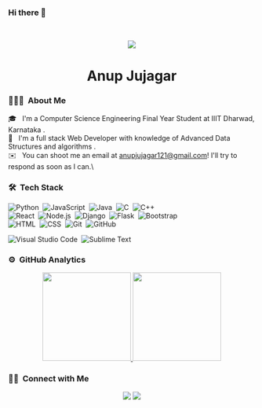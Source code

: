 ### Hi there 👋


<br>
<p align="center">
<!-- ![image](https://github.com/Anup451/Anup451/assets/78673834/6401a8bc-4c7b-4568-b2ba-a9ab32bc7e2f) -->
  <img  src="https://github.com/Anup451/Anup451/assets/78673834/6401a8bc-4c7b-4568-b2ba-a9ab32bc7e2f"/>
</p>
<h1 align="center"> Anup Jujagar </h1>

### 👨🏻‍💻 &nbsp;About Me

🎓 &nbsp; I'm a Computer Science Engineering Final Year Student at IIIT Dharwad, Karnataka .\
🌱 &nbsp; I'm a full stack Web Developer with knowledge of Advanced Data Structures and algorithms .\
✉️ &nbsp; You can shoot me an email at anupjujagar121@gmail.com! I'll try to respond as soon as I can.\


### 🛠 &nbsp;Tech Stack

![Python](https://img.shields.io/badge/-Python-05122A?style=flat&logo=python)&nbsp;
![JavaScript](https://img.shields.io/badge/-JavaScript-05122A?style=flat&logo=javascript)&nbsp;
![Java](https://img.shields.io/badge/-Java-05122A?style=flat&logo=Java&logoColor=FFA518)&nbsp;
![C](https://img.shields.io/badge/-C-05122A?style=flat&logo=C&logoColor=A8B9CC)&nbsp;
![C++](https://img.shields.io/badge/-C++-05122A?style=flat&logo=C%2B%2B&logoColor=00599C)&nbsp;\
![React](https://img.shields.io/badge/-React-05122A?style=flat&logo=react)&nbsp;
![Node.js](https://img.shields.io/badge/-Node.js-05122A?style=flat&logo=node.js)&nbsp;
![Django](https://img.shields.io/badge/-Django-05122A?style=flat&logo=django&logoColor=092E20)&nbsp;
![Flask](https://img.shields.io/badge/-Flask-05122A?style=flat&logo=flask)&nbsp;
![Bootstrap](https://img.shields.io/badge/-Bootstrap-05122A?style=flat&logo=bootstrap&logoColor=563D7C)\
![HTML](https://img.shields.io/badge/-HTML-05122A?style=flat&logo=HTML5)&nbsp;
![CSS](https://img.shields.io/badge/-CSS-05122A?style=flat&logo=CSS3&logoColor=1572B6)&nbsp;
![Git](https://img.shields.io/badge/-Git-05122A?style=flat&logo=git)&nbsp;
![GitHub](https://img.shields.io/badge/-GitHub-05122A?style=flat&logo=github)&nbsp;
<!--![Markdown](https://img.shields.io/badge/-Markdown-05122A?style=flat&logo=markdown)\-->
![Visual Studio Code](https://img.shields.io/badge/-Visual%20Studio%20Code-05122A?style=flat&logo=visual-studio-code&logoColor=007ACC)&nbsp;
![Sublime Text](https://img.shields.io/badge/-Eclipse-05122A?style=flat&logo=eclipse-ide&logoColor=2C2255)


### ⚙️ &nbsp;GitHub Analytics

<p align="center">
<a href="https://github.com/Anup451">
  <img height="180em" src="https://github-readme-stats-eight-theta.vercel.app/api?username=Anup451&show_icons=true&theme=blue-green&include_all_commits=true&count_private=true"/>
  <img height="180em" src="https://github-readme-stats-eight-theta.vercel.app/api/top-langs/?username=Anup451&layout=compact&langs_count=8&theme=blue-green"/>
</a>
</p>


### 🤝🏻 &nbsp;Connect with Me

<p align="center">
<a href="https://www.linkedin.com/in/anup-jujagar-531430203/"><img src="https://img.shields.io/badge/-Anup%20Jujagar-0077B5?style=flat&logo=Linkedin&logoColor=white"/></a>
<a href="mailto:anupjujaagr121@gmail.com"><img src="https://img.shields.io/badge/-anupjujagar121@gmail.com-D14836?style=flat&logo=Gmail&logoColor=white"/></a>
<!--<a href="https://instagram.com/n_sanda"><img src="https://img.shields.io/badge/-n_sanda-E4405F?style=flat&logo=Instagram&logoColor=white"/></a>
<a href="https://www.facebook.com/nihar.sanda"><img src="https://img.shields.io/badge/-Nihar Sanda-1877F2?style=flat&logo=Facebook&logoColor=white"/></a>-->
</p>
